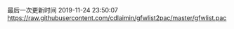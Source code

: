 最后一次更新时间 2019-11-24 23:50:07
https://raw.githubusercontent.com/cdlaimin/gfwlist2pac/master/gfwlist.pac

